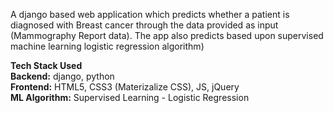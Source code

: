 A django based web application which predicts whether a patient is diagnosed with Breast cancer through the data provided as input (Mammography Report data). The app also predicts based upon supervised machine learning logistic regression algorithm)

**Tech Stack Used** <br/>
**Backend:** django, python <br/>
**Frontend:** HTML5, CSS3 (Materizalize CSS), JS, jQuery <br/>
**ML Algorithm:** Supervised Learning - Logistic Regression <br/>

